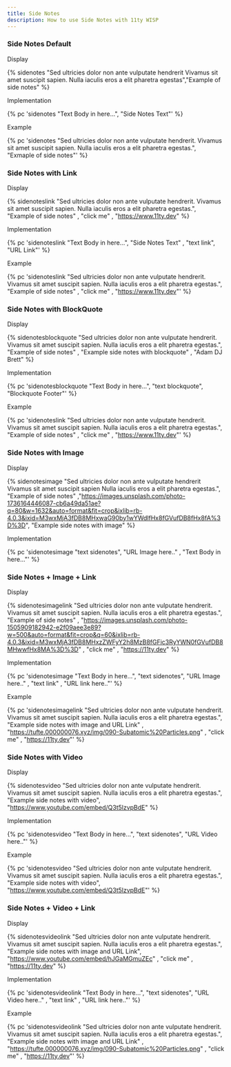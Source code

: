 ```yaml
---
title: Side Notes
description: How to use Side Notes with 11ty WISP
---
```

### Side Notes Default

Display

{% sidenotes  "Sed ultricies dolor non ante vulputate hendrerit Vivamus sit amet suscipit sapien. Nulla iaculis eros a elit pharetra egestas","Example of side notes" %}

Implementation

{% pc 'sidenotes "Text Body in here...", "Side Notes Text"' %}

Example

{% pc 'sidenotes  "Sed ultricies dolor non ante vulputate hendrerit. Vivamus sit amet suscipit sapien. Nulla iaculis eros a elit pharetra egestas.", "Exmaple of side notes"' %}

### Side Notes with Link

Display

{% sidenoteslink  "Sed ultricies dolor non ante vulputate hendrerit. Vivamus sit amet suscipit sapien. Nulla iaculis eros a elit pharetra egestas.", "Example of side notes" , "click me" , "https://www.11ty.dev" %}

Implementation

{% pc 'sidenoteslink "Text Body in here...", "Side Notes Text" , "text link", "URL Link"' %}

Example

{% pc 'sidenoteslink  "Sed ultricies dolor non ante vulputate hendrerit. Vivamus sit amet suscipit sapien. Nulla iaculis eros a elit pharetra egestas.", "Example of side notes" , "click me" , "https://www.11ty.dev"' %}

### Side Notes with BlockQuote

Display

{% sidenotesblockquote  "Sed ultricies dolor non ante vulputate hendrerit. Vivamus sit amet suscipit sapien. Nulla iaculis eros a elit pharetra egestas.", "Example of side notes" , "Example side notes with blockquote" , "Adam DJ Brett" %}

Implementation

{% pc 'sidenotesblockquote "Text Body in here...", "text blockquote", "Blockquote Footer"' %}

Example

{% pc 'sidenoteslink  "Sed ultricies dolor non ante vulputate hendrerit. Vivamus sit amet suscipit sapien. Nulla iaculis eros a elit pharetra egestas.", "Example of side notes" , "click me" , "https://www.11ty.dev"' %}

### Side Notes with Image

Display

{% sidenotesimage  "Sed ultricies dolor non ante vulputate hendrerit Vivamus sit amet suscipit sapien Nulla iaculis eros a elit pharetra egestas.", "Example of side notes" ,"https://images.unsplash.com/photo-1736164446087-cb6a49da51ae?q=80&w=1632&auto=format&fit=crop&ixlib=rb-4.0.3&ixid=M3wxMjA3fDB8MHxwaG90by1wYWdlfHx8fGVufDB8fHx8fA%3D%3D", "Example side notes with image" %}

Implementation

{% pc 'sidenotesimage "text sidenotes", "URL Image here.." , "Text Body in here..."' %}


### Side Notes + Image +  Link

Display

{% sidenotesimagelink  "Sed ultricies dolor non ante vulputate hendrerit. Vivamus sit amet suscipit sapien. Nulla iaculis eros a elit pharetra egestas.", "Example of side notes" , "https://images.unsplash.com/photo-1505909182942-e2f09aee3e89?w=500&auto=format&fit=crop&q=60&ixlib=rb-4.0.3&ixid=M3wxMjA3fDB8MHxzZWFyY2h8MzB8fGFic3RyYWN0fGVufDB8MHwwfHx8MA%3D%3D" , "click me" , "https://11ty.dev" %}

Implementation

{% pc 'sidenotesimage "Text Body in here...", "text sidenotes", "URL Image here.." , "text link" , "URL link here.."' %}

Example

{% pc 'sidenotesimagelink  "Sed ultricies dolor non ante vulputate hendrerit. Vivamus sit amet suscipit sapien. Nulla iaculis eros a elit pharetra egestas.",  "Example side notes with image and URL Link" , "https://tufte.000000076.xyz/img/090-Subatomic%20Particles.png" , "click me" , "https://11ty.dev"' %}


### Side Notes with Video

Display

{% sidenotesvideo  "Sed ultricies dolor non ante vulputate hendrerit. Vivamus sit amet suscipit sapien. Nulla iaculis eros a elit pharetra egestas.",  "Example side notes with video", "https://www.youtube.com/embed/Q3t5lzvpBdE" %}

Implementation

{% pc 'sidenotesvideo "Text Body in here...", "text sidenotes", "URL Video here.."' %}

Example

{% pc 'sidenotesvideo  "Sed ultricies dolor non ante vulputate hendrerit. Vivamus sit amet suscipit sapien. Nulla iaculis eros a elit pharetra egestas.", "Example side notes with video", "https://www.youtube.com/embed/Q3t5lzvpBdE"' %}

### Side Notes + Video +  Link

Display

{% sidenotesvideolink  "Sed ultricies dolor non ante vulputate hendrerit. Vivamus sit amet suscipit sapien. Nulla iaculis eros a elit pharetra egestas.", "Example side notes with image and URL Link", "https://www.youtube.com/embed/hJGaMGmuZEc" , "click me" , "https://11ty.dev" %}

Implementation

{% pc 'sidenotesvideolink "Text Body in here...", "text sidenotes", "URL Video here.." , "text link" , "URL link here.."' %}

Example

{% pc 'sidenotesvideolink  "Sed ultricies dolor non ante vulputate hendrerit. Vivamus sit amet suscipit sapien. Nulla iaculis eros a elit pharetra egestas.",  "Example side notes with image and URL Link" , "https://tufte.000000076.xyz/img/090-Subatomic%20Particles.png" , "click me" , "https://11ty.dev"' %}

